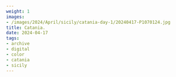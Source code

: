 ```yaml
---
weight: 1
images:
- /images/2024/April/sicily/catania-day-1/20240417-P1070124.jpg
title: Catania.
date: 2024-04-17
tags:
- archive
- digital
- color
- catania
- sicily
---
```


